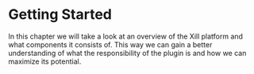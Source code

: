 # Getting Started

In this chapter we will take a look at an overview of the Xill platform and what components it consists of. This way we can gain a better understanding of what the responsibility of the plugin is and how we can maximize its potential.
